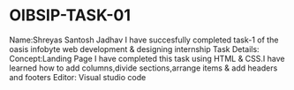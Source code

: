 # OIBSIP-TASK-01
Name:Shreyas Santosh Jadhav
I have succesfully completed task-1 of the oasis infobyte web development & designing internship
Task Details:
Concept:Landing Page 
I have completed this task using HTML & CSS.I have learned how to add columns,divide sections,arrange items & add headers and footers
Editor: Visual studio code
